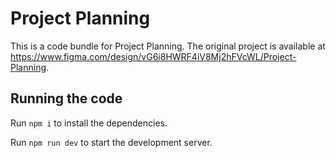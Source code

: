 
  # Project Planning

  This is a code bundle for Project Planning. The original project is available at https://www.figma.com/design/vG6i8HWRF4iV8Mj2hFVcWL/Project-Planning.

  ## Running the code

  Run `npm i` to install the dependencies.

  Run `npm run dev` to start the development server.
  